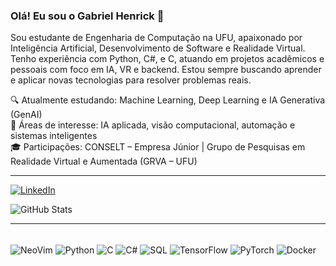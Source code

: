### Olá! Eu sou o Gabriel Henrick 👋

Sou estudante de Engenharia de Computação na UFU, apaixonado por Inteligência Artificial, Desenvolvimento de Software e Realidade Virtual. Tenho experiência com Python, C#, e C, atuando em projetos acadêmicos e pessoais com foco em IA, VR e backend. Estou sempre buscando aprender e aplicar novas tecnologias para resolver problemas reais.

🔍 Atualmente estudando: Machine Learning, Deep Learning e IA Generativa (GenAI)  
🧠 Áreas de interesse: IA aplicada, visão computacional, automação e sistemas inteligentes  
🎓 Participações: CONSELT – Empresa Júnior | Grupo de Pesquisas em Realidade Virtual e Aumentada (GRVA – UFU)

---

[![LinkedIn](https://img.shields.io/badge/LinkedIn-0077B5?style=for-the-badge&logo=linkedin&logoColor=white)](https://www.linkedin.com/in/gabriel-henrick/)

![GitHub Stats](https://github-readme-stats.vercel.app/api?username=GabrielHenrick-deep&show_icons=true&theme=dark)

---

<div style="display: inline_block"><br/>
  <img align="center" alt="NeoVim" src="https://img.shields.io/badge/NeoVim-%2357A143.svg?&style=for-the-badge&logo=neovim&logoColor=white"/>
  <img align="center" alt="Python" src="https://img.shields.io/badge/Python-3776AB?style=for-the-badge&logo=python&logoColor=white"/>
  <img align="center" alt="C" src="https://img.shields.io/badge/C-00599C?style=for-the-badge&logo=c&logoColor=white"/>
  <img align="center" alt="C#" src="https://img.shields.io/badge/C%23-239120?style=for-the-badge&logo=c-sharp&logoColor=white"/>
  <img align="center" alt="SQL" src="https://img.shields.io/badge/SQL-003B57?style=for-the-badge&logo=postgresql&logoColor=white"/>
  <img align="center" alt="TensorFlow" src="https://img.shields.io/badge/TensorFlow-FF6F00?style=for-the-badge&logo=tensorflow&logoColor=white"/>
  <img align="center" alt="PyTorch" src="https://img.shields.io/badge/PyTorch-EE4C2C?style=for-the-badge&logo=pytorch&logoColor=white"/>
  <img align="center" alt="Docker" src="https://img.shields.io/badge/Docker-0db7ed?style=for-the-badge&logo=docker&logoColor=white"/>
</div>
